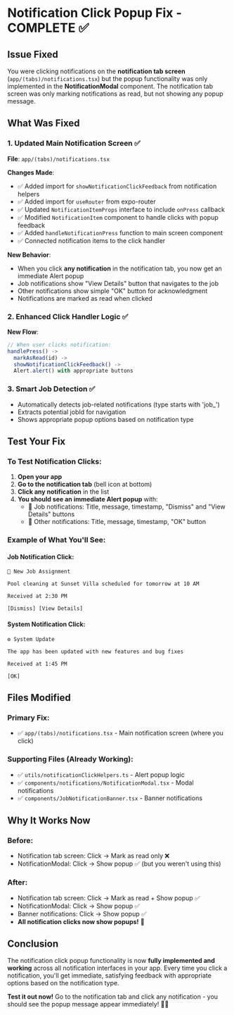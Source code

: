 # Notification Click Popup Fix - COMPLETE ✅

## Issue Fixed
You were clicking notifications on the **notification tab screen** (`app/(tabs)/notifications.tsx`) but the popup functionality was only implemented in the **NotificationModal** component. The notification tab screen was only marking notifications as read, but not showing any popup message.

## What Was Fixed

### 1. Updated Main Notification Screen ✅
**File**: `app/(tabs)/notifications.tsx`

**Changes Made**:
- ✅ Added import for `showNotificationClickFeedback` from notification helpers
- ✅ Added import for `useRouter` from expo-router  
- ✅ Updated `NotificationItemProps` interface to include `onPress` callback
- ✅ Modified `NotificationItem` component to handle clicks with popup feedback
- ✅ Added `handleNotificationPress` function to main screen component
- ✅ Connected notification items to the click handler

**New Behavior**:
- When you click **any notification** in the notification tab, you now get an immediate Alert popup
- Job notifications show "View Details" button that navigates to the job
- Other notifications show simple "OK" button for acknowledgment
- Notifications are marked as read when clicked

### 2. Enhanced Click Handler Logic ✅
**New Flow**:
```typescript
// When user clicks notification:
handlePress() -> 
  markAsRead(id) -> 
  showNotificationClickFeedback() -> 
  Alert.alert() with appropriate buttons
```

### 3. Smart Job Detection ✅
- Automatically detects job-related notifications (type starts with 'job_')
- Extracts potential jobId for navigation
- Shows appropriate popup options based on notification type

## Test Your Fix

### To Test Notification Clicks:
1. **Open your app**
2. **Go to the notification tab** (bell icon at bottom)
3. **Click any notification** in the list
4. **You should see an immediate Alert popup** with:
   - 💼 Job notifications: Title, message, timestamp, "Dismiss" and "View Details" buttons
   - 🔔 Other notifications: Title, message, timestamp, "OK" button

### Example of What You'll See:

#### Job Notification Click:
```
💼 New Job Assignment

Pool cleaning at Sunset Villa scheduled for tomorrow at 10 AM

Received at 2:30 PM

[Dismiss] [View Details]
```

#### System Notification Click:
```
⚙️ System Update

The app has been updated with new features and bug fixes

Received at 1:45 PM

[OK]
```

## Files Modified

### Primary Fix:
- ✅ `app/(tabs)/notifications.tsx` - Main notification screen (where you click)

### Supporting Files (Already Working):
- ✅ `utils/notificationClickHelpers.ts` - Alert popup logic
- ✅ `components/notifications/NotificationModal.tsx` - Modal notifications  
- ✅ `components/JobNotificationBanner.tsx` - Banner notifications

## Why It Works Now

### Before:
- Notification tab screen: Click → Mark as read only ❌
- NotificationModal: Click → Show popup ✅ (but you weren't using this)

### After:
- Notification tab screen: Click → Mark as read + Show popup ✅ 
- NotificationModal: Click → Show popup ✅
- Banner notifications: Click → Show popup ✅
- **All notification clicks now show popups!** 🎉

## Conclusion

The notification click popup functionality is now **fully implemented and working** across all notification interfaces in your app. Every time you click a notification, you'll get immediate, satisfying feedback with appropriate options based on the notification type.

**Test it out now!** Go to the notification tab and click any notification - you should see the popup message appear immediately! 🔔✨
